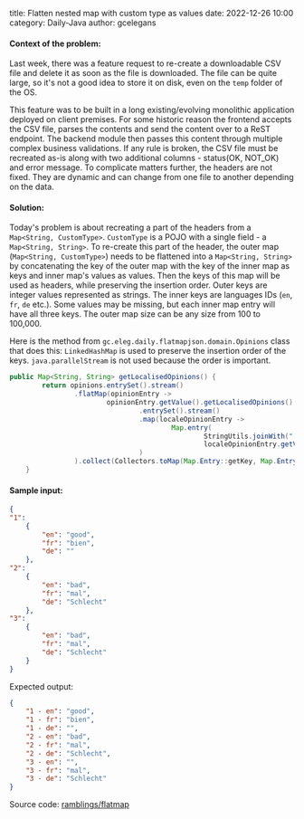 title: Flatten nested map with custom type as values
date: 2022-12-26 10:00
category: Daily-Java
author: gcelegans

#### Context of the problem:

Last week, there was a feature request to re-create a downloadable CSV file and delete it as soon as the file is downloaded.
The file can be quite large, so it's not a good idea to store it on disk, even on the `temp` folder of the OS.

This feature was to be built in a long existing/evolving monolithic application deployed on client premises.
For some historic reason the frontend accepts the CSV file, parses the contents and send the content over to a ReST endpoint.
The backend module then passes this content through multiple complex business validations.
If any rule is broken, the CSV file must be recreated as-is along with two additional columns - status(OK, NOT_OK) and error message.
To complicate matters further, the headers are not fixed. They are dynamic and can change from one file to another depending on the data.

#### Solution:

Today's problem is about recreating a part of the headers from a `Map<String, CustomType>`.
`CustomType` is a POJO with a single field - a `Map<String, String>`.
To re-create this part of the header, the outer map (`Map<String, CustomType>`) needs to be flattened into a `Map<String, String>` by concatenating the key of the outer map with the key of the inner map as keys and inner map's values as values.
Then the keys of this map will be used as headers, while preserving the insertion order.
Outer keys are integer values represented as strings.
The inner keys are languages IDs (`en`, `fr`, `de` etc.). Some values may be missing, but each inner map entry will have all three keys.
The outer map size can be any size from 100 to 100,000.

Here is the method from `gc.eleg.daily.flatmapjson.domain.Opinions` class that does this:
`LinkedHashMap` is used to preserve the insertion order of the keys. `java.parallelStream` is not used because the order is important.
``` java
public Map<String, String> getLocalisedOpinions() {
        return opinions.entrySet().stream()
                .flatMap(opinionEntry ->
                        opinionEntry.getValue().getLocalisedOpinions()
                                .entrySet().stream()
                                .map(localeOpinionEntry ->
                                        Map.entry(
                                                StringUtils.joinWith(" - ", opinionEntry.getKey(), localeOpinionEntry.getKey()),
                                                localeOpinionEntry.getValue())
                                )
                ).collect(Collectors.toMap(Map.Entry::getKey, Map.Entry::getValue, (k, v) -> k, LinkedHashMap::new));
    }
```
#### Sample input:

```` json
{
"1":
    {
        "en": "good",
        "fr": "bien",
        "de": ""
    },
"2":
    {
        "en": "bad",
        "fr": "mal",
        "de": "Schlecht"
    },
"3":
    {
        "en": "bad",
        "fr": "mal",
        "de": "Schlecht"
    }
}
````

Expected output:

```` json
{
    "1 - en": "good",
    "1 - fr": "bien",
    "1 - de": "",
    "2 - en": "bad",
    "2 - fr": "mal",
    "2 - de": "Schlecht",
    "3 - en": "",
    "3 - fr": "mal",
    "3 - de": "Schlecht"
}
````

Source code: [ramblings/flatmap](https://github.com/gceleg/ramblings/tree/main/daily-problems/src/main/java/gc/eleg/daily/flatmapjson)